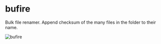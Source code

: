 # bufire
Bulk file renamer. Append checksum of the many files in the folder to their name.  

![bufire](https://user-images.githubusercontent.com/87442471/128650930-6a092725-4ee3-4edf-9a3e-812a3a8b6a3a.gif)
